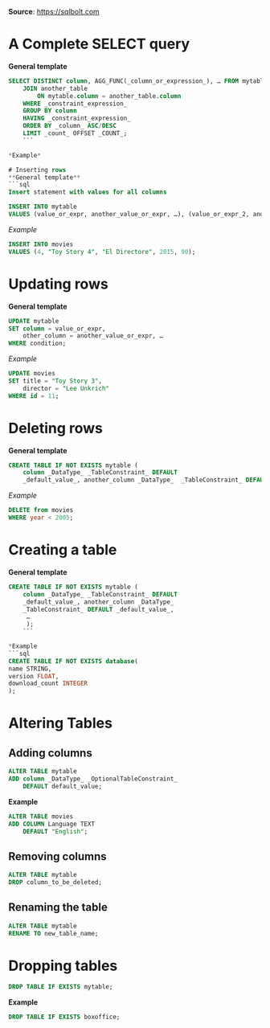**Source**: https://sqlbolt.com

# A Complete SELECT query

**General template**
```sql 
SELECT DISTINCT column, AGG_FUNC(_column_or_expression_), … FROM mytable 
	JOIN another_table
		ON mytable.column = another_table.column 
	WHERE _constraint_expression_ 
	GROUP BY column 
	HAVING _constraint_expression_ 
	ORDER BY _column_ ASC/DESC 
	LIMIT _count_ OFFSET _COUNT_;
	```

*Example*

# Inserting rows 
**General template**
```sql
Insert statement with values for all columns

INSERT INTO mytable 
VALUES (value_or_expr, another_value_or_expr, …), (value_or_expr_2, another_value_or_expr_2, …), …;
```

*Example*
```sql
INSERT INTO movies 
VALUES (4, "Toy Story 4", "El Directore", 2015, 90);
```

# Updating rows 
**General template**
```sql 
UPDATE mytable 
SET column = value_or_expr,
	other_column = another_value_or_expr, … 
WHERE condition;
```

*Example*
```sql
UPDATE movies 
SET title = "Toy Story 3", 
    director = "Lee Unkrich"
WHERE id = 11;
```

# Deleting rows 
**General template**
```sql
CREATE TABLE IF NOT EXISTS mytable ( 
	column _DataType_ _TableConstraint_ DEFAULT 
	_default_value_, another_column _DataType_  _TableConstraint_ DEFAULT _default_value_, … );
```

*Example*
```sql
DELETE from movies
WHERE year < 2005;
```

# Creating a table
**General template**
```sql 
CREATE TABLE IF NOT EXISTS mytable ( 
	column _DataType_ _TableConstraint_ DEFAULT 
	_default_value_, another_column _DataType_ 
	_TableConstraint_ DEFAULT _default_value_,
	 … 
	 );
	```

*Example
```sql
CREATE TABLE IF NOT EXISTS database(
name STRING, 
version FLOAT, 
download_count INTEGER
);
```

# Altering Tables
## Adding columns
```sql 
ALTER TABLE mytable 
ADD column _DataType_ _OptionalTableConstraint_ 
	DEFAULT default_value;
```
**Example**
```sql
ALTER TABLE movies
ADD COLUMN Language TEXT 
    DEFAULT "English";
```
## Removing columns
```sql
ALTER TABLE mytable 
DROP column_to_be_deleted;
```
## Renaming the table
```sql
ALTER TABLE mytable 
RENAME TO new_table_name;
```

# Dropping tables 
```sql
DROP TABLE IF EXISTS mytable;
```
**Example**
```sql
DROP TABLE IF EXISTS boxoffice;
```